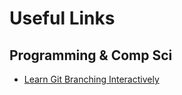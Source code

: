 # Useful Links

## Programming & Comp Sci

* [Learn Git Branching Interactively](https://learngitbranching.js.org)
